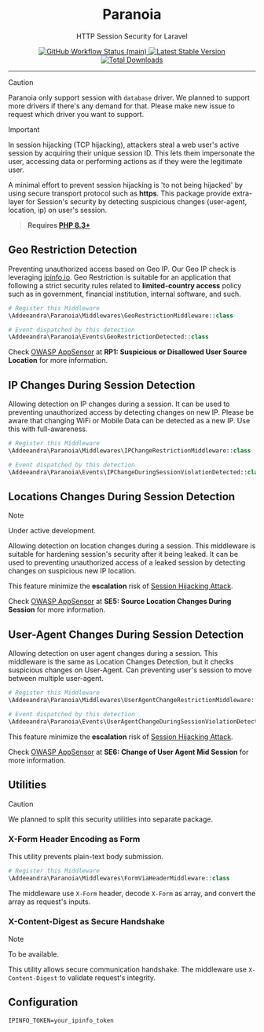<p align="center">
    <h1 align="center">Paranoia</h1>
    <p align="center">HTTP Session Security for Laravel</p>
    <p align="center">
        <a href="https://github.com/addeeandra/paranoia/actions">
            <img alt="GitHub Workflow Status (main)" src="https://github.com/addeeandra/paranoia/actions/workflows/tests.yml/badge.svg"/>
        </a>
        <a href="https://packagist.org/packages/addeeandra/paranoia">
            <img alt="Latest Stable Version" src="https://img.shields.io/packagist/v/addeeandra/paranoia"/>
        </a>
        <a href="https://packagist.org/packages/addeeandra/paranoia">
            <img alt="Total Downloads" src="https://img.shields.io/packagist/dt/addeeandra/paranoia"/>
        </a>
    </p>
</p>

------

> [!CAUTION]
> Paranoia only support session with `database` driver. We planned to support more drivers if there's any demand for
> that. Please make new issue to request which driver you want to support.

> [!IMPORTANT]
> In session hijacking (TCP hijacking), attackers steal a web user's active session by acquiring their unique session
> ID. This lets them impersonate the user, accessing data or performing actions as if they were the legitimate user.

A minimal effort to prevent session hijacking is 'to not being hijacked' by using secure transport protocol such as
**https**. This package provide extra-layer for Session's security by detecting suspicious changes (user-agent,
location, ip) on user's session.

> **Requires [PHP 8.3+](https://php.net/releases/)**

## Geo Restriction Detection

Preventing unauthorized access based on Geo IP. Our Geo IP check is
leveraging [ipinfo.io](https://ipinfo.io). Geo Restriction is suitable for an application that following a strict
security rules related to **limited-country access** policy such as in government, financial institution, internal
software, and such.

```php
# Register this Middleware
\Addeeandra\Paranoia\Middlewares\GeoRestrictionMiddleware::class

# Event dispatched by this detection
\Addeeandra\Paranoia\Events\GeoRestrictionDetected::class
```

Check [OWASP AppSensor](https://owasp.org/www-project-appsensor/) at **RP1: Suspicious or Disallowed User Source
Location** for more information.

## IP Changes During Session Detection

Allowing detection on IP changes during a session. It can be used to preventing unauthorized access by detecting changes
on new IP. Please be aware that changing WiFi or Mobile Data can be detected as a new IP. Use this with full-awareness.

```php
# Register this Middleware
\Addeeandra\Paranoia\Middlewares\IPChangeRestrictionMiddleware::class

# Event dispatched by this detection
\Addeeandra\Paranoia\Events\IPChangeDuringSessionViolationDetected::class
```

## Locations Changes During Session Detection

> [!NOTE]
> Under active development.

Allowing detection on location changes during a session. This middleware is suitable for hardening session's security
after it being leaked. It can be used to preventing unauthorized access of a leaked session by detecting changes on
suspicious new IP location.

This feature minimize the **escalation** risk
of [Session Hijacking Attack](https://owasp.org/www-community/attacks/Session_hijacking_attack).

Check [OWASP AppSensor](https://owasp.org/www-project-appsensor/) at **SE5: Source Location Changes During Session** for
more information.

## User-Agent Changes During Session Detection

Allowing detection on user agent changes during a session. This middleware is the same as Location Changes Detection,
but it checks suspicious changes on User-Agent. Can preventing user's session to move between multiple user-agent.

```php
# Register this Middleware
\Addeeandra\Paranoia\Middlewares\UserAgentChangeRestrictionMiddleware::class

# Event dispatched by this detection
\Addeeandra\Paranoia\Events\UserAgentChangeDuringSessionViolationDetected::class
```
This feature minimize the **escalation** risk
of [Session Hijacking Attack](https://owasp.org/www-community/attacks/Session_hijacking_attack).

Check [OWASP AppSensor](https://owasp.org/www-project-appsensor/) at **SE6: Change of User Agent Mid Session** for
more information.

## Utilities

> [!CAUTION]
> We planned to split this security utilities into separate package.

### X-Form Header Encoding as Form

This utility prevents plain-text body submission.

```php
# Register this Middleware
\Addeeandra\Paranoia\Middlewares\FormViaHeaderMiddleware::class
```

The middleware use `X-Form` header, decode `X-Form` as array, and convert the array as request's inputs.

### X-Content-Digest as Secure Handshake

> [!NOTE]
> To be available.

This utility allows secure communication handshake. The middleware use `X-Content-Digest` to validate request's
integrity.

## Configuration

```dotenv
IPINFO_TOKEN=your_ipinfo_token
```
